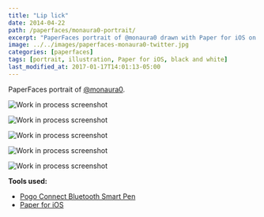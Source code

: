 ```yaml
---
title: "Lip lick"
date: 2014-04-22
path: /paperfaces/monaura0-portrait/
excerpt: "PaperFaces portrait of @monaura0 drawn with Paper for iOS on an iPad."
image: ../../images/paperfaces-monaura0-twitter.jpg
categories: [paperfaces]
tags: [portrait, illustration, Paper for iOS, black and white]
last_modified_at: 2017-01-17T14:01:13-05:00
---
```


PaperFaces portrait of [@monaura0](https://twitter.com/monaura0).

![Work in process screenshot](../../images/paperfaces-monaura0-process-1-lg.jpg)

![Work in process screenshot](../../images/paperfaces-monaura0-process-2-lg.jpg)

![Work in process screenshot](../../images/paperfaces-monaura0-process-3-lg.jpg)

![Work in process screenshot](../../images/paperfaces-monaura0-process-4-lg.jpg)

![Work in process screenshot](../../images/paperfaces-monaura0-process-5-lg.jpg)

**Tools used:**

- [Pogo Connect Bluetooth Smart Pen](https://www.amazon.com/gp/product/B009K448L4/ref=as_li_ss_tl?ie=UTF8&camp=1789&creative=390957&creativeASIN=B009K448L4&linkCode=as2&tag=mademist-20)
- [Paper for iOS](https://paper.bywetransfer.com/)
